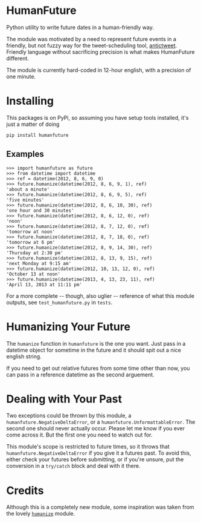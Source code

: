 HumanFuture
===========

Python utility to write future dates in a human-friendly way.

The module was motivated by a need to represent future events in a friendly,
but not fuzzy way for the tweet-scheduling tool, 
[antictweet](http://anticitweet.com). Friendly language without sacrificing
precision is what makes HumanFuture different.

The module is currently hard-coded in 12-hour english, with a precision of one
minute.


Installing
==========

This packages is on PyPi, so assuming you have setup tools installed, it's just
a matter of doing

```bash
pip install humanfuture
```

Examples
--------

```pycon
>>> import humanfuture as future
>>> from datetime import datetime
>>> ref = datetime(2012, 8, 6, 9, 0)
>>> future.humanize(datetime(2012, 8, 6, 9, 1), ref)
'about a minute'
>>> future.humanize(datetime(2012, 8, 6, 9, 5), ref)
'five minutes'
>>> future.humanize(datetime(2012, 8, 6, 10, 30), ref)
'one hour and 30 minutes'
>>> future.humanize(datetime(2012, 8, 6, 12, 0), ref)
'noon'
>>> future.humanize(datetime(2012, 8, 7, 12, 0), ref)
'tomorrow at noon'
>>> future.humanize(datetime(2012, 8, 7, 18, 0), ref)
'tomorrow at 6 pm'
>>> future.humanize(datetime(2012, 8, 9, 14, 30), ref)
'Thursday at 2:30 pm'
>>> future.humanize(datetime(2012, 8, 13, 9, 15), ref)
'next Monday at 9:15 am'
>>> future.humanize(datetime(2012, 10, 13, 12, 0), ref)
'October 13 at noon'
>>> future.humanize(datetime(2013, 4, 13, 23, 11), ref)
'April 13, 2013 at 11:11 pm'
```

For a more complete -- though, also uglier -- reference of what this module
outputs, see `test_humanfuture.py` in `tests`.


Humanizing Your Future
======================

The `humanize` function in `humanfuture` is the one you want. Just pass in a
datetime object for sometime in the future and it should spit out a nice
english string.

If you need to get out relative futures from some time other than now, you can
pass in a reference datetime as the second arguement.


Dealing with Your Past
======================

Two exceptions could be thrown by this module, a
`humanfuture.NegativeDeltaError`, or a `humanfuture.UnformattableError`. The
second one should never actually occur. Please let me know if you ever come
across it. But the first one you need to watch out for.

This module's scope is restricted to future times, so it throws that
`humanfuture.NegativeDeltaError` if you give it a futures past. To avoid this,
either check your futures before submitting, or if you're unsure, put the
conversion in a `try/catch` block and deal with it there.


Credits
=======

Although this is a completely new module, some inspiration was taken from the
lovely [`humanize`](https://github.com/jmoiron/humanize) module.
